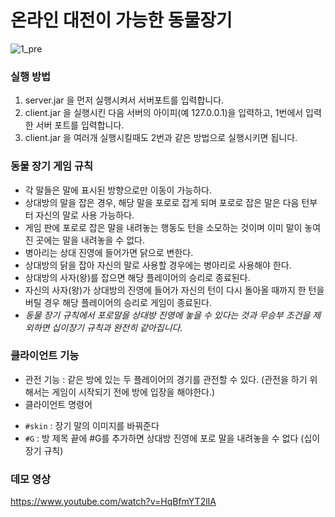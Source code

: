 # 온라인 대전이 가능한 동물장기

![1_pre](https://user-images.githubusercontent.com/83110819/131839150-504af6b2-fa7a-47af-b9ec-71915831d827.png)

### 실행 방법
1. server.jar 을 먼저 실행시켜서 서버포트를 입력합니다.
2. client.jar 을 실행시킨 다음 서버의 아이피(예 127.0.0.1)을 입력하고, 1번에서 입력한 서버 포트를 입력합니다.
3. client.jar 을 여러개 실행시킬때도 2번과 같은 방법으로 실행시키면 됩니다.

### 동물 장기 게임 규칙
* 각 말들은 말에 표시된 방향으로만 이동이 가능하다.
* 상대방의 말을 잡은 경우, 해당 말을 포로로 잡게 되며 포로로 잡은 말은 다음 턴부터 자신의 말로 사용 가능하다.
* 게임 판에 포로로 잡은 말을 내려놓는 행동도 턴을 소모하는 것이며 이미 말이 놓여진 곳에는 말을 내려놓을 수 없다.
* 병아리는 상대 진영에 들어가면 닭으로 변한다.
* 상대방의 닭을 잡아 자신의 말로 사용할 경우에는 병아리로 사용해야 한다.
* 상대방의 사자(왕)를 잡으면 해당 플레이어의 승리로 종료된다.
* 자신의 사자(왕)가 상대방의 진영에 들어가 자신의 턴이 다시 돌아올 때까지 한 턴을 버틸 경우 해당 플레이어의 승리로 게임이 종료된다.
* _동물 장기 규칙에서 포로말을 상대방 진영에 놓을 수 있다는 것과 무승부 조건을 제외하면 십이장기 규칙과 완전히 같아집니다._

### 클라이언트 기능
* 관전 기능 : 같은 방에 있는 두 플레이어의 경기를 관전할 수 있다. (관전을 하기 위해서는 게임이 시작되기 전에 방에 입장을 해야한다.)
* 클라이언트 명령어
 - `#skin` : 장기 말의 이미지를 바꿔준다
 - `#G` : 방 제목 끝에 #G를 추가하면 상대방 진영에 포로 말을 내려놓을 수 없다 (십이장기 규칙)

### 데모 영상
<https://www.youtube.com/watch?v=HqBfmYT2lIA>
